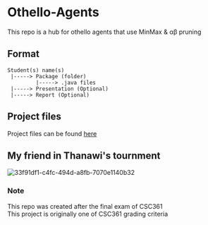 # Othello-Agents
This repo is a hub for othello agents that use MinMax &amp; αβ pruning


## Format
```
Student(s) name(s)
 |-----> Package (folder)
         |-----> .java files
 |-----> Presentation (Optional)
 |-----> Report (Optional)
```

## Project files
Project files can be found [here](https://github.com/Hawzen/Othello-Agents/tree/main/Project%20files)


## My friend in Thanawi's tournment
![33f91df1-c4fc-494d-a8fb-7070e1140b32](https://user-images.githubusercontent.com/43524721/115958425-24c6cc00-a510-11eb-8af8-beadb9c9c2c9.jpg)


### Note
This repo was created after the final exam of CSC361 <br>
This project is originally one of CSC361 grading criteria
